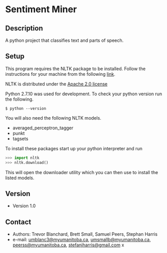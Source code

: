 Sentiment Miner
======

## Description

A python project that classifies text and parts of speech.

## Setup

This program requires the NLTK package to be installed. Follow the instructions for your machine from the following [link](http://www.nltk.org/install.html).

NLTK is distributed under the [Apache 2.0 license](http://www.apache.org/licenses/LICENSE-2.0)

Python 2.7.10 was used for development. To check your python version run the following.

```
$ python --version
```
You will also need the following NLTK models.
 * averaged_perceptron_tagger
 * punkt
 * tagsets

To install these packages start up your python interpreter and run

```python
>>> import nltk
>>> nltk.download()
```
This will open the downloader utility which you can then use to install the listed models.


## Version
* Version 1.0

## Contact
* Authors: Trevor Blanchard, Brett Small, Samuel Peers, Stephan Harris
* e-mail: umblanc3@myumanitoba.ca, umsmallb@myumanitoba.ca, peerss@myumanitoba.ca, stefanjharris@gmail.com
x
